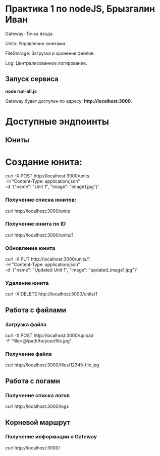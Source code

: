 # Практика 1 по nodeJS, Брызгалин Иван

Gateway: Точка входа.

Units: Управление юнитами.

FileStorage: Загрузка и хранение файлов.

Log: Централизованное логирование.

## Запуск сервиса

**node run-all.js**

Gateway будет доступен по адресу: **http://localhost:3000**.

# Доступные эндпоинты

## Юниты
# Создание юнита:
curl -X POST http://localhost:3000/units \
-H "Content-Type: application/json" \
-d '{"name": "Unit 1", "image": "image1.jpg"}'

### Получение списка юнитов:
curl http://localhost:3000/units

### Получение юнита по ID
curl http://localhost:3000/units/1

### Обновление юнита
curl -X PUT http://localhost:3000/units/1 \
-H "Content-Type: application/json" \
-d '{"name": "Updated Unit 1", "image": "updated_image1.jpg"}'

### Удаление юнита
curl -X DELETE http://localhost:3000/units/1

## Работа с файлами
### Загрузка файла
curl -X POST http://localhost:3000/upload \
-F "file=@/path/to/your/file.jpg"

### Получение файла
curl http://localhost:3000/files/12345-file.jpg

## Работа с логами
### Получение списка логов
curl http://localhost:3000/logs

## Корневой маршрут
### Получение информации о Gateway
curl http://localhost:3000/

